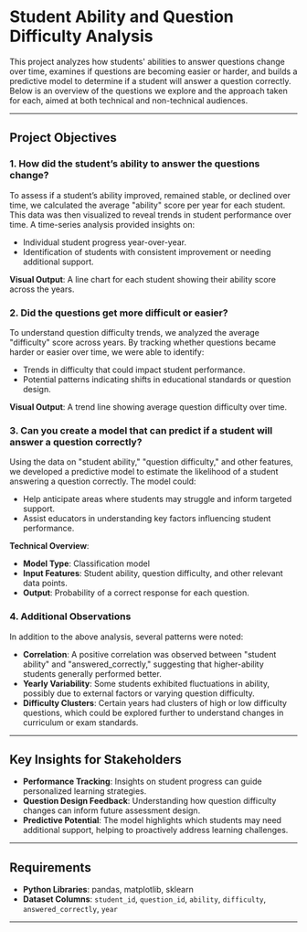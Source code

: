 # Student Ability and Question Difficulty Analysis

This project analyzes how students' abilities to answer questions change over time, examines if questions are becoming easier or harder, and builds a predictive model to determine if a student will answer a question correctly. Below is an overview of the questions we explore and the approach taken for each, aimed at both technical and non-technical audiences.

---

## Project Objectives

### 1. How did the student’s ability to answer the questions change?
To assess if a student’s ability improved, remained stable, or declined over time, we calculated the average "ability" score per year for each student. This data was then visualized to reveal trends in student performance over time. A time-series analysis provided insights on:
- Individual student progress year-over-year.
- Identification of students with consistent improvement or needing additional support.

**Visual Output**: A line chart for each student showing their ability score across the years.

### 2. Did the questions get more difficult or easier?
To understand question difficulty trends, we analyzed the average "difficulty" score across years. By tracking whether questions became harder or easier over time, we were able to identify:
- Trends in difficulty that could impact student performance.
- Potential patterns indicating shifts in educational standards or question design.

**Visual Output**: A trend line showing average question difficulty over time.

### 3. Can you create a model that can predict if a student will answer a question correctly?
Using the data on "student ability," "question difficulty," and other features, we developed a predictive model to estimate the likelihood of a student answering a question correctly. The model could:
- Help anticipate areas where students may struggle and inform targeted support.
- Assist educators in understanding key factors influencing student performance.

**Technical Overview**:
- **Model Type**: Classification model
- **Input Features**: Student ability, question difficulty, and other relevant data points.
- **Output**: Probability of a correct response for each question.

### 4. Additional Observations
In addition to the above analysis, several patterns were noted:
- **Correlation**: A positive correlation was observed between "student ability" and "answered_correctly," suggesting that higher-ability students generally performed better.
- **Yearly Variability**: Some students exhibited fluctuations in ability, possibly due to external factors or varying question difficulty.
- **Difficulty Clusters**: Certain years had clusters of high or low difficulty questions, which could be explored further to understand changes in curriculum or exam standards.

---

## Key Insights for Stakeholders

- **Performance Tracking**: Insights on student progress can guide personalized learning strategies.
- **Question Design Feedback**: Understanding how question difficulty changes can inform future assessment design.
- **Predictive Potential**: The model highlights which students may need additional support, helping to proactively address learning challenges.

---

## Requirements

- **Python Libraries**: pandas, matplotlib, sklearn
- **Dataset Columns**: `student_id`, `question_id`, `ability`, `difficulty`, `answered_correctly`, `year`

---
